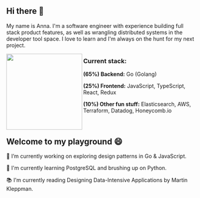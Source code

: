 ## Hi there 👋 

My name is Anna. I'm a software engineer with experience building full stack product features, as well as wrangling distributed systems in the developer tool space. I love to learn and I'm always on the hunt for my next project. 
 

<p align="center">
<img src="https://user-images.githubusercontent.com/44475953/121054657-6d111500-c771-11eb-8064-6ee96af7dacd.jpeg" width=200 align="left">

### Current stack: 

**(65%) Backend:** Go (Golang)

**(25%) Frontend:** JavaScript, TypeScript, React, Redux

**(10%) Other fun stuff:** Elasticsearch, AWS, Terraform, Datadog, Honeycomb.io
</p>
<br>


## Welcome to my playground 😄

🔭 I’m currently working on exploring design patterns in Go & JavaScript.

🌱 I'm currently learning PostgreSQL and brushing up on Python.
 
📚 I'm currently reading Designing Data-Intensive Applications by Martin Kleppman.

<!--
**annabkr/annabkr** is a ✨ _special_ ✨ repository because its `README.md` (this file) appears on your GitHub profile.

🔭 I’m currently working on exploring design patterns in Go.

🌱 I'm currently learning PostgreSQL and distributed system design.

😄 **Pronouns:** She/her

Here are some ideas to get you started:

- 🔭 I’m currently working on ...
- 🌱 I’m currently learning ...
- 👯 I’m looking to collaborate on ...
- 🤔 I’m looking for help with ...
- 💬 Ask me about ...
- 📫 How to reach me: ...
- 😄 Pronouns: ...
- ⚡ Fun fact: ...
-->
 
